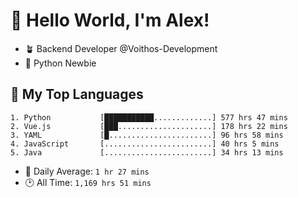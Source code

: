 # 👋 Hello World, I'm Alex!

- 🪴 Backend Developer @Voithos-Development
- 🐍 Python Newbie

## 💚 My Top Languages
```
1. Python           [███████████.............] 577 hrs 47 mins
2. Vue.js           [███.....................] 178 hrs 22 mins
3. YAML             [█.......................] 96 hrs 58 mins
4. JavaScript       [........................] 40 hrs 5 mins
5. Java             [........................] 34 hrs 13 mins
```
- 💪 Daily Average: `1 hr 27 mins`
- 🕑 All Time: `1,169 hrs 51 mins`